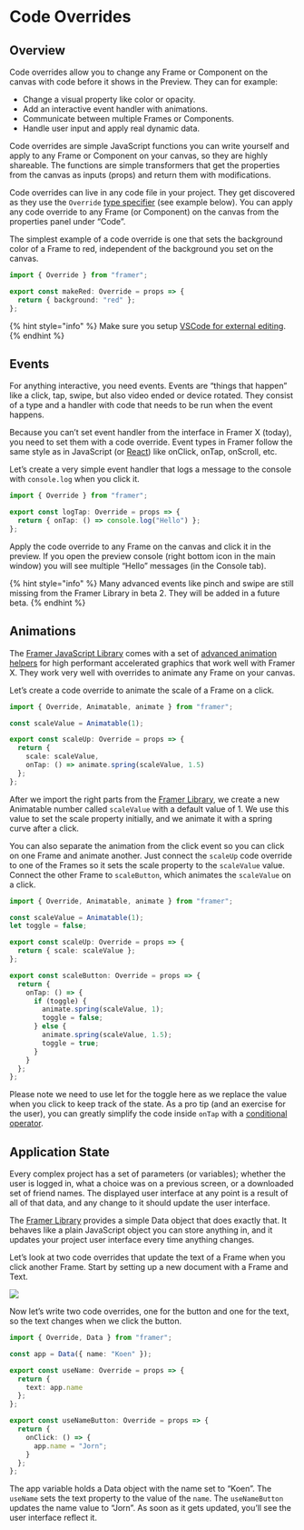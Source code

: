 # Code Overrides

## Overview

Code overrides allow you to change any Frame or Component on the canvas with code before it shows in the Preview. They can for example:

* Change a visual property like color or opacity.
* Add an interactive event handler with animations.
* Communicate between multiple Frames or Components.
* Handle user input and apply real dynamic data.

Code overrides are simple JavaScript functions you can write yourself and apply to any Frame or Component on your canvas, so they are highly shareable. The functions are simple transformers that get the properties from the canvas as inputs \(props\) and return them with modifications.  
  
Code overrides can live in any code file in your project. They get discovered as they use the `Override` [type specifier](https://www.typescriptlang.org/docs/handbook/basic-types.html) \(see example below\). You can apply any code override to any Frame \(or Component\) on the canvas from the properties panel under “Code”.

The simplest example of a code override is one that sets the background color of a Frame to red, independent of the background you set on the canvas.

```typescript
import { Override } from "framer";

export const makeRed: Override = props => {
  return { background: "red" };
};
```

{% hint style="info" %}
Make sure you setup [VSCode for external editing](https://framer.gitbook.io/framer/code#editor-setup).
{% endhint %}

## Events

For anything interactive, you need events. Events are “things that happen” like a click, tap, swipe, but also video ended or device rotated. They consist of a type and a handler with code that needs to be run when the event happens.  
  
Because you can’t set event handler from the interface in Framer X \(today\), you need to set them with a code override. Event types in Framer follow the same style as in JavaScript \(or [React](https://reactjs.org/docs/events.html#supported-events)\) like onClick, onTap, onScroll, etc.  
  
Let’s create a very simple event handler that logs a message to the console with `console.log` when you click it.

```typescript
import { Override } from "framer";

export const logTap: Override = props => {
  return { onTap: () => console.log("Hello") };
};
```

Apply the code override to any Frame on the canvas and click it in the preview. If you open the preview console \(right bottom icon in the main window\) you will see multiple “Hello” messages \(in the Console tab\).

{% hint style="info" %}
Many advanced events like pinch and swipe are still missing from the Framer Library in beta 2. They will be added in a future beta.
{% endhint %}

## Animations

The [Framer JavaScript Library](framer.js/) comes with a set of [advanced animation helpers](framer.js/animation.md) for high performant accelerated graphics that work well with Framer X. They work very well with overrides to animate any Frame on your canvas.  
  
Let’s create a code override to animate the scale of a Frame on a click.

```typescript
import { Override, Animatable, animate } from "framer";

const scaleValue = Animatable(1);

export const scaleUp: Override = props => {
  return {
    scale: scaleValue,
    onTap: () => animate.spring(scaleValue, 1.5)
  };
};
```

After we import the right parts from the [Framer Library](framer.js/), we create a new Animatable number called `scaleValue` with a default value of 1. We use this value to set the scale property initially, and we animate it with a spring curve after a click.  
  
You can also separate the animation from the click event so you can click on one Frame and animate another. Just connect the `scaleUp` code override to one of the Frames so it sets the scale property to the `scaleValue` value. Connect the other Frame to `scaleButton`, which animates the `scaleValue` on a click.

```typescript
import { Override, Animatable, animate } from "framer";

const scaleValue = Animatable(1);
let toggle = false;

export const scaleUp: Override = props => {
  return { scale: scaleValue };
};

export const scaleButton: Override = props => {
  return {
    onTap: () => {
      if (toggle) {
        animate.spring(scaleValue, 1);
        toggle = false;
      } else {
        animate.spring(scaleValue, 1.5);
        toggle = true;
      }
    }
  };
};

```

Please note we need to use let for the toggle here as we replace the value when you click to keep track of the state. As a pro tip \(and an exercise for the user\), you can greatly simplify the code inside `onTap` with a [conditional operator](https://stackoverflow.com/questions/6259982/how-do-you-use-the-conditional-operator-in-javascript).

## Application State

Every complex project has a set of parameters \(or variables\); whether the user is logged in, what a choice was on a previous screen, or a downloaded set of friend names. The displayed user interface at any point is a result of all of that data, and any change to it should update the user interface.  
  
The [Framer Library](framer.js/) provides a simple Data object that does exactly that. It behaves like a plain JavaScript object you can store anything in, and it updates your project user interface every time anything changes.  
  
Let’s look at two code overrides that update the text of a Frame when you click another Frame. Start by setting up a new document with a Frame and Text.

![](https://d2mxuefqeaa7sj.cloudfront.net/s_163220D9C0E803228842F5F3CA6BABB8C8965572CBECA3832DE533848A871A26_1534852249638_image.png)

Now let’s write two code overrides, one for the button and one for the text, so the text changes when we click the button.

```typescript
import { Override, Data } from "framer";

const app = Data({ name: "Koen" });

export const useName: Override = props => {
  return {
    text: app.name
  };
};

export const useNameButton: Override = props => {
  return {
    onClick: () => {
      app.name = "Jorn";
    }
  };
};

```

The app variable holds a Data object with the name set to “Koen”. The `useName` sets the text property to the value of the `name`. The `useNameButton` updates the name value to “Jorn”. As soon as it gets updated, you’ll see the user interface reflect it.

